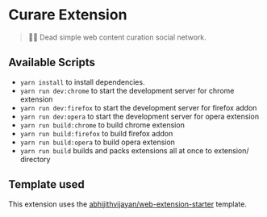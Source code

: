 # Curare Extension

> 🔗🔗 Dead simple web content curation social network.

## Available Scripts

- `yarn install` to install dependencies.
- `yarn run dev:chrome` to start the development server for chrome extension
- `yarn run dev:firefox` to start the development server for firefox addon
- `yarn run dev:opera` to start the development server for opera extension
- `yarn run build:chrome` to build chrome extension
- `yarn run build:firefox` to build firefox addon
- `yarn run build:opera` to build opera extension
- `yarn run build` builds and packs extensions all at once to extension/ directory

## Template used

This extension uses the [abhijithvijayan/web-extension-starter](https://github.com/abhijithvijayan/web-extension-starter) template.
